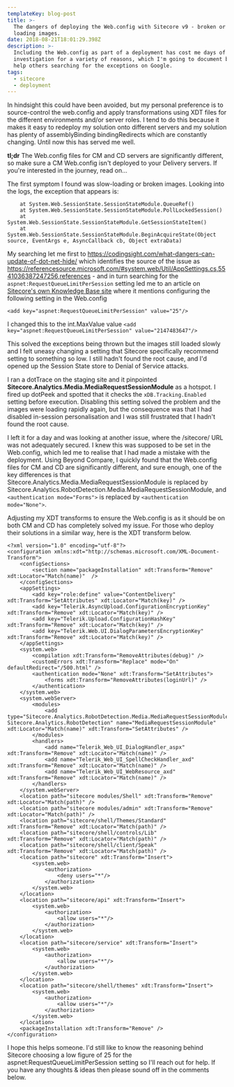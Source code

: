 ```yaml
---
templateKey: blog-post
title: >-
  The dangers of deploying the Web.config with Sitecore v9 - broken or slow
  loading images.
date: 2018-08-21T18:01:29.398Z
description: >-
  Including the Web.config as part of a deployment has cost me days of
  investigation for a variety of reasons, which I'm going to document below to
  help others searching for the exceptions on Google. 
tags:
  - sitecore
  - deployment
---
```

In hindsight this could have been avoided, but my personal preference is to source-control the web.config and apply transformations using XDT files for the different environments and/or server roles. I tend to do this because it makes it easy to redeploy my solution onto different servers and my solution has plenty of assemblyBinding bindingRedirects which are constantly changing. Until now this has served me well.

**tl;dr** The Web.config files for CM and CD servers are significantly different, so make sure a CM Web.config isn't deployed to your Delivery servers. If you're interested in the journey, read on…

The first symptom I found was slow-loading or broken images. Looking into the logs, the exception that appears is:

```System.Web.HttpException (0x80004005): The request queue limit of the session is exceeded.
	at System.Web.SessionState.SessionStateModule.QueueRef()
	at System.Web.SessionState.SessionStateModule.PollLockedSession()
	at System.Web.SessionState.SessionStateModule.GetSessionStateItem()
	at System.Web.SessionState.SessionStateModule.BeginAcquireState(Object source, EventArgs e, AsyncCallback cb, Object extraData)
```

My searching let me first to https://codingsight.com/what-dangers-can-update-of-dot-net-hide/  which identifies the source of the issue as https://referencesource.microsoft.com/#system.web/Util/AppSettings.cs,5541036387247256,references - and in turn searching for the `aspnet:RequestQueueLimitPerSession` setting led me to an article on [Sitecore's own Knowledge Base site](https://kb.sitecore.net/articles/858026)  where it mentions configuring the following setting in the Web.config

`<add key="aspnet:RequestQueueLimitPerSession" value="25"/>`

I changed this to the int.MaxValue value
`<add key="aspnet:RequestQueueLimitPerSession" value="2147483647"/>`

This solved the exceptions being thrown but the images still loaded slowly and I felt uneasy changing a setting that Sitecore specifically recommend setting to something so low. I still hadn't found the root cause, and I'd opened up the Session State store to Denial of Service attacks.

I ran a dotTrace on the staging site and it pinpointed **Sitecore.Analytics.Media.MediaRequestSessionModule** as a hotspot. I fired up dotPeek and spotted that it checks the `xDB.Tracking.Enabled` setting before execution. Disabling this setting solved the problem and the images were loading rapidly again, but the consequence was that I had disabled in-session personalisation and I was still frustrated that I hadn't found the root cause.

I left it for a day and was looking at another issue, where the /sitecore/ URL was not adequately secured. I knew this was supposed to be set in the Web.config, which led me to realise that I had made a mistake with the deployment. Using Beyond Compare, I quickly found that the Web.config files for CM and CD are significantly different, and sure enough, one of the key differences is that Sitecore.Analytics.Media.MediaRequestSessionModule is replaced by Sitecore.Analytics.RobotDetection.Media.MediaRequestSessionModule, and `<authentication mode="Forms">` is replaced by `<authentication mode="None">`.

Adjusting my XDT transforms to ensure the Web.config is as it should be on both CM and CD has completely solved my issue. For those who deploy their solutions in a similar way, here is the XDT transform below.

    <?xml version="1.0" encoding="utf-8"?>
    <configuration xmlns:xdt="http://schemas.microsoft.com/XML-Document-Transform">
        <configSections>
            <section name="packageInstallation" xdt:Transform="Remove" xdt:Locator="Match(name)"  />
        </configSections>
        <appSettings>
            <add key="role:define" value="ContentDelivery" xdt:Transform="SetAttributes" xdt:Locator="Match(key)" />
            <add key="Telerik.AsyncUpload.ConfigurationEncryptionKey" xdt:Transform="Remove" xdt:Locator="Match(key)" />
            <add key="Telerik.Upload.ConfigurationHashKey" xdt:Transform="Remove" xdt:Locator="Match(key)" />
            <add key="Telerik.Web.UI.DialogParametersEncryptionKey" xdt:Transform="Remove" xdt:Locator="Match(key)" />
        </appSettings>
        <system.web>
            <compilation xdt:Transform="RemoveAttributes(debug)" />
            <customErrors xdt:Transform="Replace" mode="On" defaultRedirect="/500.html" />
            <authentication mode="None" xdt:Transform="SetAttributes">
                <forms xdt:Transform="RemoveAttributes(loginUrl)" />
            </authentication>
        </system.web>
        <system.webServer>
            <modules>
                <add type="Sitecore.Analytics.RobotDetection.Media.MediaRequestSessionModule, Sitecore.Analytics.RobotDetection" name="MediaRequestSessionModule" xdt:Locator="Match(name)" xdt:Transform="SetAttributes" />
            </modules>
            <handlers>
                <add name="Telerik_Web_UI_DialogHandler_aspx" xdt:Transform="Remove" xdt:Locator="Match(name)" />
                <add name="Telerik_Web_UI_SpellCheckHandler_axd" xdt:Transform="Remove" xdt:Locator="Match(name)" />
                <add name="Telerik_Web_UI_WebResource_axd" xdt:Transform="Remove" xdt:Locator="Match(name)" />
            </handlers>
        </system.webServer>
        <location path="sitecore modules/Shell" xdt:Transform="Remove" xdt:Locator="Match(path)" />
        <location path="sitecore modules/admin" xdt:Transform="Remove" xdt:Locator="Match(path)" />
        <location path="sitecore/shell/Themes/Standard" xdt:Transform="Remove" xdt:Locator="Match(path)" />
        <location path="sitecore/shell/controls/Lib" xdt:Transform="Remove" xdt:Locator="Match(path)" />
        <location path="sitecore/shell/client/Speak" xdt:Transform="Remove" xdt:Locator="Match(path)" />
        <location path="sitecore" xdt:Transform="Insert">
            <system.web>
                <authorization>
                    <deny users="*"/>
                </authorization>
            </system.web>
        </location>
        <location path="sitecore/api" xdt:Transform="Insert">
            <system.web>
                <authorization>
                    <allow users="*"/>
                </authorization>
            </system.web>
        </location>
        <location path="sitecore/service" xdt:Transform="Insert">
            <system.web>
                <authorization>
                    <allow users="*"/>
                </authorization>
            </system.web>
        </location>
        <location path="sitecore/shell/themes" xdt:Transform="Insert">
            <system.web>
                <authorization>
                    <allow users="*"/>
                </authorization>
            </system.web>
        </location>
        <packageInstallation xdt:Transform="Remove" />
    </configuration>

I hope this helps someone. I'd still like to know the reasoning behind Sitecore choosing a low figure of 25 for the aspnet:RequestQueueLimitPerSession setting so I'll reach out for help. If you have any thoughts & ideas then please sound off in the comments below.
